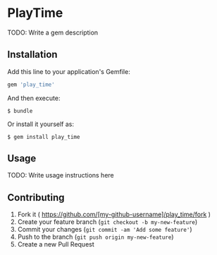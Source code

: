 # PlayTime

TODO: Write a gem description

## Installation

Add this line to your application's Gemfile:

```ruby
gem 'play_time'
```

And then execute:

    $ bundle

Or install it yourself as:

    $ gem install play_time

## Usage

TODO: Write usage instructions here

## Contributing

1. Fork it ( https://github.com/[my-github-username]/play_time/fork )
2. Create your feature branch (`git checkout -b my-new-feature`)
3. Commit your changes (`git commit -am 'Add some feature'`)
4. Push to the branch (`git push origin my-new-feature`)
5. Create a new Pull Request
